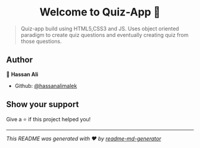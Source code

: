 <h1 align="center">Welcome to Quiz-App 👋</h1>
<p>
</p>

> Quiz-app build using HTML5,CSS3 and JS. Uses object oriented paradigm to create quiz questions and eventually creating quiz from those questions. 

## Author

👤 **Hassan Ali**

* Github: [@hassanalimalek](https://github.com/hassanalimalek)

## Show your support

Give a ⭐️ if this project helped you!

***
_This README was generated with ❤️ by [readme-md-generator](https://github.com/kefranabg/readme-md-generator)_